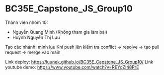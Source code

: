 # BC35E_Capstone_JS_Group10

Thành viên nhóm 10:
- Nguyễn Quang Minh (Không tham gia làm bài)
- Huỳnh Nguyễn Thị Lựu

Tạo các nhánh:
minh
luu
Khi push lên kiểm tra conflict -> resolve -> tạo pull request -> merge vào main

Link deploy: https://luunek.github.io/BC35E_Capstone_JS_Group10/
Link youtube demo: https://www.youtube.com/watch?v=REYoZi48PrE
